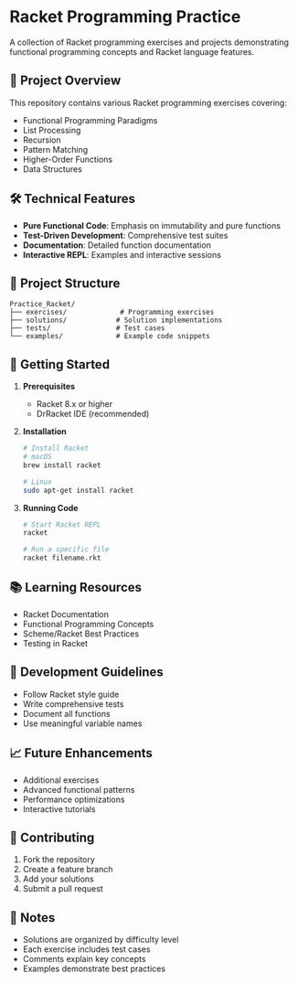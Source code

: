 # Racket Programming Practice

A collection of Racket programming exercises and projects demonstrating functional programming concepts and Racket language features.

## 🎯 Project Overview
This repository contains various Racket programming exercises covering:
- Functional Programming Paradigms
- List Processing
- Recursion
- Pattern Matching
- Higher-Order Functions
- Data Structures

## 🛠️ Technical Features
- **Pure Functional Code**: Emphasis on immutability and pure functions
- **Test-Driven Development**: Comprehensive test suites
- **Documentation**: Detailed function documentation
- **Interactive REPL**: Examples and interactive sessions

## 📁 Project Structure
```
Practice_Racket/
├── exercises/             # Programming exercises
├── solutions/            # Solution implementations
├── tests/                # Test cases
└── examples/             # Example code snippets
```

## 🚀 Getting Started
1. **Prerequisites**
   - Racket 8.x or higher
   - DrRacket IDE (recommended)

2. **Installation**
   ```bash
   # Install Racket
   # macOS
   brew install racket
   
   # Linux
   sudo apt-get install racket
   ```

3. **Running Code**
   ```bash
   # Start Racket REPL
   racket
   
   # Run a specific file
   racket filename.rkt
   ```

## 📚 Learning Resources
- Racket Documentation
- Functional Programming Concepts
- Scheme/Racket Best Practices
- Testing in Racket

## 🔧 Development Guidelines
- Follow Racket style guide
- Write comprehensive tests
- Document all functions
- Use meaningful variable names

## 📈 Future Enhancements
- Additional exercises
- Advanced functional patterns
- Performance optimizations
- Interactive tutorials

## 🤝 Contributing
1. Fork the repository
2. Create a feature branch
3. Add your solutions
4. Submit a pull request

## 📝 Notes
- Solutions are organized by difficulty level
- Each exercise includes test cases
- Comments explain key concepts
- Examples demonstrate best practices 